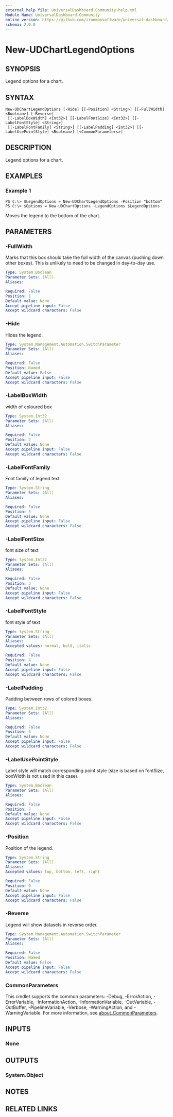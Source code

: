 ```yaml
---
external help file: UniversalDashboard.Community-help.xml
Module Name: UniversalDashboard.Community
online version: https://github.com/ironmansoftware/universal-dashboard/blob/master/src/UniversalDashboard/Help/New-UDCard.md
schema: 2.0.0
---
```


# New-UDChartLegendOptions

## SYNOPSIS
Legend options for a chart.

## SYNTAX

```
New-UDChartLegendOptions [-Hide] [[-Position] <String>] [[-FullWidth] <Boolean>] [-Reverse]
 [[-LabelBoxWidth] <Int32>] [[-LabelFontSize] <Int32>] [[-LabelFontStyle] <String>]
 [[-LabelFontFamily] <String>] [[-LabelPadding] <Int32>] [[-LabelUsePointStyle] <Boolean>] [<CommonParameters>]
```

## DESCRIPTION
Legend options for a chart.

## EXAMPLES

### Example 1
```
PS C:\> $LegendOptions = New-UDChartLegendOptions -Position "bottom" 
PS C:\> $Options = New-UDChartOptions -LegendOptions $LegendOptions
```

Moves the legend to the bottom of the chart.

## PARAMETERS

### -FullWidth
Marks that this box should take the full width of the canvas (pushing down other boxes).
This is unlikely to need to be changed in day-to-day use.

```yaml
Type: System.Boolean
Parameter Sets: (All)
Aliases:

Required: False
Position: 1
Default value: None
Accept pipeline input: False
Accept wildcard characters: False
```

### -Hide
Hides the legend.

```yaml
Type: System.Management.Automation.SwitchParameter
Parameter Sets: (All)
Aliases:

Required: False
Position: Named
Default value: False
Accept pipeline input: False
Accept wildcard characters: False
```

### -LabelBoxWidth
width of coloured box

```yaml
Type: System.Int32
Parameter Sets: (All)
Aliases:

Required: False
Position: 2
Default value: None
Accept pipeline input: False
Accept wildcard characters: False
```

### -LabelFontFamily
Font family of legend text.

```yaml
Type: System.String
Parameter Sets: (All)
Aliases:

Required: False
Position: 5
Default value: None
Accept pipeline input: False
Accept wildcard characters: False
```

### -LabelFontSize
font size of text

```yaml
Type: System.Int32
Parameter Sets: (All)
Aliases:

Required: False
Position: 3
Default value: None
Accept pipeline input: False
Accept wildcard characters: False
```

### -LabelFontStyle
font style of text

```yaml
Type: System.String
Parameter Sets: (All)
Aliases:
Accepted values: normal, bold, italic

Required: False
Position: 4
Default value: None
Accept pipeline input: False
Accept wildcard characters: False
```

### -LabelPadding
Padding between rows of colored boxes.

```yaml
Type: System.Int32
Parameter Sets: (All)
Aliases:

Required: False
Position: 6
Default value: None
Accept pipeline input: False
Accept wildcard characters: False
```

### -LabelUsePointStyle
Label style will match corresponding point style (size is based on fontSize, boxWidth is not used in this case).

```yaml
Type: System.Boolean
Parameter Sets: (All)
Aliases:

Required: False
Position: 7
Default value: None
Accept pipeline input: False
Accept wildcard characters: False
```

### -Position
Position of the legend.

```yaml
Type: System.String
Parameter Sets: (All)
Aliases:
Accepted values: top, bottom, left, right

Required: False
Position: 0
Default value: None
Accept pipeline input: False
Accept wildcard characters: False
```

### -Reverse
Legend will show datasets in reverse order.

```yaml
Type: System.Management.Automation.SwitchParameter
Parameter Sets: (All)
Aliases:

Required: False
Position: Named
Default value: False
Accept pipeline input: False
Accept wildcard characters: False
```

### CommonParameters
This cmdlet supports the common parameters: -Debug, -ErrorAction, -ErrorVariable, -InformationAction, -InformationVariable, -OutVariable, -OutBuffer, -PipelineVariable, -Verbose, -WarningAction, and -WarningVariable. For more information, see [about_CommonParameters](http://go.microsoft.com/fwlink/?LinkID=113216).

## INPUTS

### None
## OUTPUTS

### System.Object
## NOTES

## RELATED LINKS
